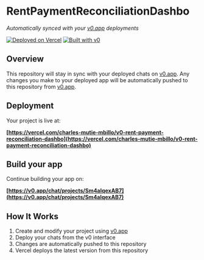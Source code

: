 # RentPaymentReconciliationDashbo

*Automatically synced with your [v0.app](https://v0.app) deployments*

[![Deployed on Vercel](https://img.shields.io/badge/Deployed%20on-Vercel-black?style=for-the-badge&logo=vercel)](https://vercel.com/charles-mutie-mbillo/v0-rent-payment-reconciliation-dashbo)
[![Built with v0](https://img.shields.io/badge/Built%20with-v0.app-black?style=for-the-badge)](https://v0.app/chat/projects/Sm4aIqexAB7)

## Overview

This repository will stay in sync with your deployed chats on [v0.app](https://v0.app).
Any changes you make to your deployed app will be automatically pushed to this repository from [v0.app](https://v0.app).

## Deployment

Your project is live at:

**[https://vercel.com/charles-mutie-mbillo/v0-rent-payment-reconciliation-dashbo](https://vercel.com/charles-mutie-mbillo/v0-rent-payment-reconciliation-dashbo)**

## Build your app

Continue building your app on:

**[https://v0.app/chat/projects/Sm4aIqexAB7](https://v0.app/chat/projects/Sm4aIqexAB7)**

## How It Works

1. Create and modify your project using [v0.app](https://v0.app)
2. Deploy your chats from the v0 interface
3. Changes are automatically pushed to this repository
4. Vercel deploys the latest version from this repository